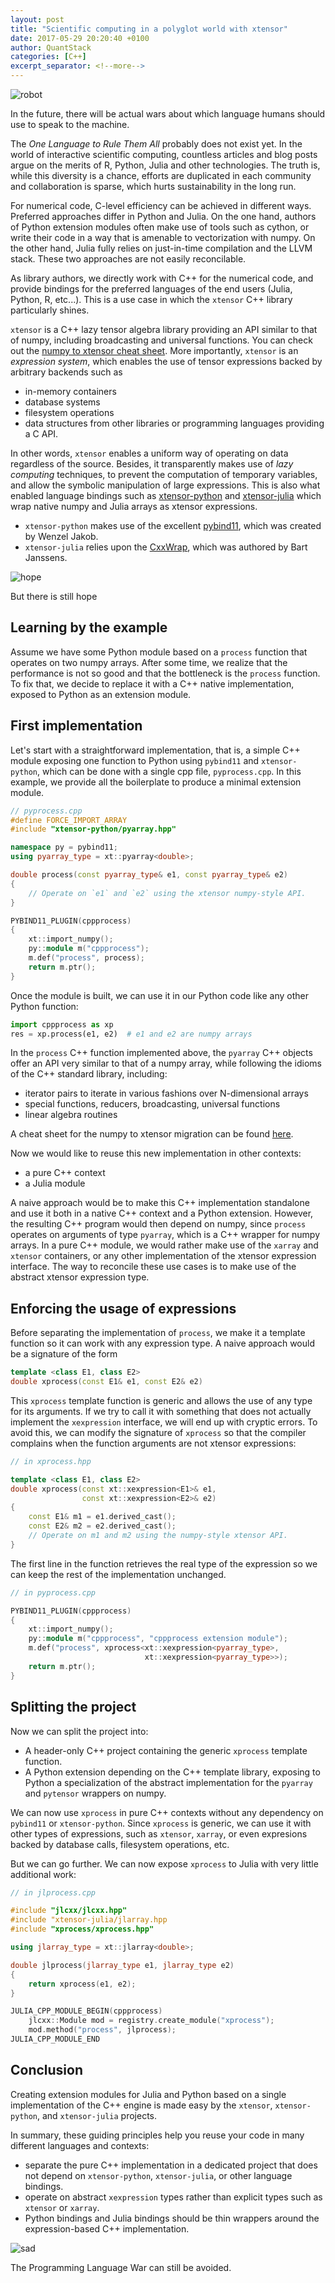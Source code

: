 ```yaml
---
layout: post
title: "Scientific computing in a polyglot world with xtensor"
date: 2017-05-29 20:20:40 +0100
author: QuantStack
categories: [C++]
excerpt_separator: <!--more-->
---
```


![robot](/assets/images/posts/robot.jpg)

<div class="img-caption">
In the future, there will be actual wars about which language humans should use to speak to the machine.
</div>

<!--more-->

The *One Language to Rule Them All* probably does not exist yet. In the world of interactive scientific computing, countless articles and blog posts argue on the merits of R, Python, Julia and other technologies. The truth is, while this diversity is a chance, efforts are duplicated in each community and collaboration is sparse, which hurts sustainability in the long run.

For numerical code, C-level efficiency can be achieved in different ways. Preferred approaches differ in Python and Julia. On the one hand, authors of Python extension modules often make use of tools such as cython, or write their code in a way that is amenable to vectorization with numpy. On the other hand, Julia fully relies on just-in-time compilation and the LLVM stack. These two approaches are not easily reconcilable.

As library authors, we directly work with C++ for the numerical code, and provide bindings for the preferred languages of the end users (Julia, Python, R, etc...). This is a use case in which the `xtensor` C++ library particularly shines.

`xtensor` is a C++ lazy tensor algebra library providing an API similar to that of numpy, including broadcasting and universal functions. You can check out the [numpy to xtensor cheat sheet](http://xtensor.readthedocs.io/en/latest/numpy.html). More importantly, `xtensor` is an *expression system*, which enables the use of tensor expressions backed by arbitrary backends such as

 - in-memory containers
 - database systems
 - filesystem operations
 - data structures from other libraries or programming languages providing a C API.

In other words, `xtensor` enables a uniform way of operating on data regardless of the source. Besides, it transparently makes use of *lazy computing* techniques, to prevent the computation of temporary variables, and allow the symbolic manipulation of large expressions. This is also what enabled language bindings such as [xtensor-python](https://github.com/QuantStack/xtensor-python) and [xtensor-julia](https://github.com/QuantStack/xtensor-julia) which wrap native numpy and Julia arrays as xtensor expressions.

- `xtensor-python` makes use of the excellent [pybind11](https://github.com/pybind/pybind11), which was created by Wenzel Jakob.
- `xtensor-julia` relies upon the [CxxWrap](https://github.com/JuliaInterop/CxxWrap.jl), which was authored by Bart Janssens.

![hope](/assets/images/posts/hope.png)
<div class="img-caption">
But there is still hope
</div>

## Learning by the example

Assume we have some Python module based on a `process` function that operates on two numpy arrays. After some time, we realize that the performance is not so good and that the bottleneck is the `process` function. To fix that, we decide to replace it with a C++ native implementation, exposed to Python as an extension module.

## First implementation

Let's start with a straightforward implementation, that is, a simple C++ module exposing one function to Python using `pybind11` and `xtensor-python`, which can be done with a single cpp file, `pyprocess.cpp`. In this example, we provide all the boilerplate to produce a minimal extension module.

```cpp
// pyprocess.cpp
#define FORCE_IMPORT_ARRAY
#include "xtensor-python/pyarray.hpp"

namespace py = pybind11;
using pyarray_type = xt::pyarray<double>;

double process(const pyarray_type& e1, const pyarray_type& e2)
{
    // Operate on `e1` and `e2` using the xtensor numpy-style API.
}

PYBIND11_PLUGIN(cppprocess)
{
    xt::import_numpy();
    py::module m("cppprocess");
    m.def("process", process);
    return m.ptr();
}
```

Once the module is built, we can use it in our Python code like any other Python function:

```python
import cppprocess as xp
res = xp.process(e1, e2)  # e1 and e2 are numpy arrays
```

In the `process` C++ function implemented above, the `pyarray` C++ objects offer an API very similar to that of a numpy array, while following the idioms of the C++ standard library, including:

 - iterator pairs to iterate in various fashions over N-dimensional arrays
 - special functions, reducers, broadcasting, universal functions
 - linear algebra routines

A cheat sheet for the numpy to xtensor migration can be found [here](http://xtensor.readthedocs.io/en/latest/numpy.html).

Now we would like to reuse this new implementation in other contexts:

 - a pure C++ context
 - a Julia module

A naive approach would be to make this C++ implementation standalone and use it both in a native C++ context and a Python extension. However, the resulting C++ program would then depend on numpy, since `process` operates on arguments of type `pyarray`, which is a C++ wrapper for numpy arrays. In a pure C++ module, we would rather make use of the `xarray` and `xtensor` containers, or any other implementation of the xtensor expression interface. The way to reconcile these use cases is to make use of the abstract xtensor expression type.

## Enforcing the usage of expressions

Before separating the implementation of `process`, we make it a template function so it can work with any expression type. A naive approach would be a signature of the form

```cpp
template <class E1, class E2>
double xprocess(const E1& e1, const E2& e2)
```

This `xprocess` template function is generic and allows the use of any type for its arguments. If we try to call it with something that does not actually implement the `xexpression` interface, we will end up with cryptic errors. To avoid this, we can modify the signature of `xprocess` so that the compiler complains when the function arguments are not xtensor expressions:

```cpp
// in xprocess.hpp

template <class E1, class E2>
double xprocess(const xt::xexpression<E1>& e1,
                const xt::xexpression<E2>& e2)
{
    const E1& m1 = e1.derived_cast();
    const E2& m2 = e2.derived_cast();
    // Operate on m1 and m2 using the numpy-style xtensor API.
}
```

The first line in the function retrieves the real type of the expression so we can keep the rest of the implementation unchanged.

```cpp
// in pyprocess.cpp

PYBIND11_PLUGIN(cppprocess)
{
    xt::import_numpy();
    py::module m("cppprocess", "cppprocess extension module");
    m.def("process", xprocess<xt::xexpression<pyarray_type>,
                              xt::xexpression<pyarray_type>>);
    return m.ptr();
}
```

## Splitting the project

Now we can split the project into:

- A header-only C++ project containing the generic `xprocess` template function.
- A Python extension depending on the C++ template library, exposing to Python a specialization of the abstract implementation for the `pyarray` and `pytensor` wrappers on numpy.

We can now use `xprocess` in pure C++ contexts without any dependency on `pybind11` or `xtensor-python`. Since `xprocess` is generic, we can use it with other types of expressions, such as `xtensor`, `xarray`, or even expresions backed by database calls, filesystem operations, etc.

But we can go further. We can now expose `xprocess` to Julia with very little additional work:

```cpp
// in jlprocess.cpp

#include "jlcxx/jlcxx.hpp"
#include "xtensor-julia/jlarray.hpp
#include "xprocess/xprocess.hpp"

using jlarray_type = xt::jlarray<double>;

double jlprocess(jlarray_type e1, jlarray_type e2)
{
    return xprocess(e1, e2);
}

JULIA_CPP_MODULE_BEGIN(cppprocess)
    jlcxx::Module mod = registry.create_module("xprocess");
    mod.method("process", jlprocess);
JULIA_CPP_MODULE_END
```

## Conclusion

Creating extension modules for Julia and Python based on a single implementation of the C++ engine is made easy by the `xtensor`, `xtensor-python`, and `xtensor-julia` projects. 

In summary, these guiding principles help you reuse your code in many different languages and contexts:

- separate the pure C++ implementation in a dedicated project that does not depend on `xtensor-python`, `xtensor-julia`, or other language bindings.
- operate on abstract `xexpression` types rather than explicit types such as `xtensor` or `xarray`.
- Python bindings and Julia bindings should be thin wrappers around the expression-based C++ implementation.

![sad](/assets/images/posts/sad.png)
<div class="img-caption">
The Programming Language War can still be avoided.
</div>
